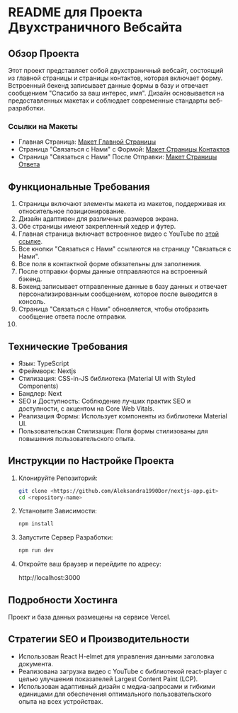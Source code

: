 # README для Проекта Двухстраничного Вебсайта

## Обзор Проекта
Этот проект представляет собой двухстраничный вебсайт, состоящий из главной страницы и страницы контактов, которая включает форму. Встроенный бекенд записывает данные формы в базу и отвечает сообщением "Спасибо за ваш интерес, имя". Дизайн основывается на предоставленных макетах и соблюдает современные стандарты веб-разработки.

### Ссылки на Макеты
- Главная Страница: [Макет Главной Страницы](https://download.cadexchanger.com/documents/hiring/frontend/main.svg)
- Страница "Связаться с Нами" с Формой: [Макет Страницы Контактов](https://download.cadexchanger.com/documents/hiring/frontend/form.svg)
- Страница "Связаться с Нами" После Отправки: [Макет Страницы Ответа](https://download.cadexchanger.com/documents/hiring/frontend/response.svg)

## Функциональные Требования
1. Страницы включают элементы макета из макетов, поддерживая их относительное позиционирование.
2. Дизайн адаптивен для различных размеров экрана.
3. Обе страницы имеют закрепленный хедер и футер.
4. Главная страница включает встроенное видео с YouTube по [этой ссылке](https://www.youtube.com/watch?v=dQw4w9WgXcQ).
5. Все кнопки "Связаться с Нами" ссылаются на страницу "Связаться с Нами".
6. Все поля в контактной форме обязательны для заполнения.
7. После отправки формы данные отправляются на встроенный бэкенд.
8. Бэкенд записывает отправленные данные в базу данных и отвечает персонализированным сообщением, которое после выводится в консоль.
9. Страница "Связаться с Нами" обновляется, чтобы отобразить сообщение ответа после отправки.
10. 

## Технические Требования
- Язык: TypeScript
- Фреймворк: Nextjs
- Стилизация: CSS-in-JS библиотека (Material UI with Styled Components)
- Бандлер: Next
- SEO и Доступность: Соблюдение лучших практик SEO и доступности, с акцентом на Core Web Vitals.
- Реализация Формы: Использует компоненты из библиотеки Material UI.
- Пользовательская Стилизация: Поля формы стилизованы для повышения пользовательского опыта.

## Инструкции по Настройке Проекта
1. Клонируйте Репозиторий:
      ```bash
      git clone <https://github.com/Aleksandra1990Dor/nextjs-app.git>
      cd <repository-name>
      ```
   
2. Установите Зависимости:
      ```bash
      npm install
      ```
   
3. Запустите Сервер Разработки:
      ```bash
      npm run dev
      ```
   
4. Откройте ваш браузер и перейдите по адресу:
   
   http://localhost:3000
   

## Подробности Хостинга
Проект и база данных размещены на сервисе Vercel.

## Стратегии SEO и Производительности
- Использован React H-elmet для управления данными заголовка документа.
- Реализована загрузка видео с YouTube с библиотекой react-player с целью улучшения показателей Largest Content Paint (LCP).
- Использован адаптивный дизайн с медиа-запросами и гибкими единицами для обеспечения оптимального пользовательского опыта на всех устройствах.

